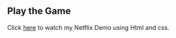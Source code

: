 ## Play the Game

Click [here](https://netflix-one-mocha.vercel.app) to watch my Netflix Demo using Html and css.

